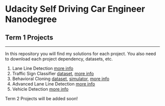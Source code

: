 # Udacity Self Driving Car Engineer Nanodegree
## Term 1 Projects
---
In this repository you will find my solutions for each project. You also need to download each project dependency, datasets, etc. 

1. Lane Line Detection [more info](https://github.com/udacity/CarND-LaneLines-P1)
2. Traffic Sign Classifier [dataset](https://d17h27t6h515a5.cloudfront.net/topher/2017/February/5898cd6f_traffic-signs-data/traffic-signs-data.zip), [more info](https://github.com/udacity/CarND-Traffic-Sign-Classifier-Project)
3. Behavioral Cloning [dataset](https://d17h27t6h515a5.cloudfront.net/topher/2016/December/584f6edd_data/data.zip), [simulator](https://d17h27t6h515a5.cloudfront.net/topher/2017/February/58ae46bb_linux-sim/linux-sim.zip), [more info](https://github.com/udacity/CarND-Behavioral-Cloning-P3)
4. Advanced Lane Line Detection [more info](https://github.com/udacity/CarND-Advanced-Lane-Lines)
5. Vehicle Detection [more info](https://github.com/udacity/CarND-Vehicle-Detection)

Term 2 Projects will be added soon!
